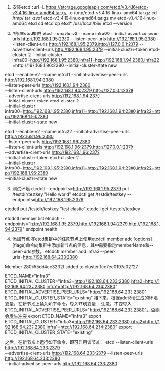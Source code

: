 1. 安装etcd
curl -L https://storage.googleapis.com/etcd/v3.4.16/etcd-v3.4.16-linux-amd64.tar.gz -o /tmp/etcd-v3.4.16-linux-amd64.tar.gz
cd /tmp/
tar -zvxf etcd-v3.4.16-linux-amd64.tar.gz
mv etcd-v3.4.16-linux-amd64 etcd
cd etcd
cp etcd* /usr/local/bin/
etcd --version

2. #部署etcd集群
etcd --enable-v2 --name infra00 --initial-advertise-peer-urls http://192.168.1.95:2380 --listen-peer-urls http://192.168.1.95:2380 --listen-client-urls http://192.168.1.95:2379,http://127.0.0.1:2379 --advertise-client-urls http://192.168.1.95:2379 --initial-cluster-token etcd-cluster-2 --initial-cluster infra00=http://192.168.1.95:2380,infra11=http://192.168.1.94:2380,infra22=http://192.168.1.96:2380 --initial-cluster-state new

etcd --enable-v2 --name infra11 --initial-advertise-peer-urls http://192.168.1.94:2380 \
  --listen-peer-urls http://192.168.1.94:2380 \
  --listen-client-urls http://192.168.1.94:2379,http://127.0.0.1:2379 \
  --advertise-client-urls http://192.168.1.94:2379 \
  --initial-cluster-token etcd-cluster-2 \
  --initial-cluster infra00=http://192.168.1.95:2380,infra11=http://192.168.1.94:2380,infra22=http://192.168.1.96:2380 \
  --initial-cluster-state new


etcd --enable-v2 --name infra22 --initial-advertise-peer-urls http://192.168.1.96:2380 \
  --listen-peer-urls http://192.168.1.96:2380 \
  --listen-client-urls http://192.168.1.96:2379,http://127.0.0.1:2379 \
  --advertise-client-urls http://192.168.1.96:2379 \
  --initial-cluster-token etcd-cluster-2 \
  --initial-cluster infra00=http://192.168.1.95:2380,infra11=http://192.168.1.94:2380,infra22=http://192.168.1.96:2380 \
  --initial-cluster-state new

3. 测试环境
etcdctl --endpoints=http://192.168.1.95:2379 put /testdir/testkey "Hello world"
etcdctl get /testdir/testkey --endpoints=http://192.168.1.95:2379

etcdctl put /testdir/testkey "test elastic"
etcdctl get /testdir/testkey

etcdctl member list
etcdctl --endpoints="http://192.168.1.95:2379,http://192.168.1.94:2379,http://192.168.1.94:2379"  endpoint  health

4. 添加节点
在etcd集群中的任意节点上使用etcdctl member add <memberName> [options] [flags]命令向集群中添加新节点的信息，其中需要指定memberName和--peer-urls参数。
 etcdctl member add infra3 --peer-urls=http://192.168.64.233:2380

Member 280b55dd4cc3232f added to cluster 1ce7ec0197a02727

ETCD_NAME="infra3"
ETCD_INITIAL_CLUSTER="infra3=http://192.168.64.233:2380,infra2=http://192.168.64.237:2380,infra1=http://192.168.64.234:2380"
ETCD_INITIAL_ADVERTISE_PEER_URLS="http://192.168.64.233:2380"
ETCD_INITIAL_CLUSTER_STATE="existing"
接下来，根据add命令生成的环境变量，在新节点上输入如下命令，导入环境变量：
注意，不要导入ETCD_INITIAL_ADVERTISE_PEER_URLS="http://192.168.64.233:2380"，否则会发生冲突
export ETCD_NAME="infra3"
export ETCD_INITIAL_CLUSTER="infra3=http://192.168.64.233:2380,infra2=http://192.168.64.237:2380,infra1=http://192.168.64.234:2380"
export ETCD_INITIAL_CLUSTER_STATE="existing"

之后，在新节点上运行如下命令，即可启用该节点：
etcd --listen-client-urls http://192.168.64.233:2379 \
  --advertise-client-urls http://192.168.64.233:2379 --listen-peer-urls http://192.168.64.233:2380 \
  --initial-advertise-peer-urls http://192.168.64.233:2380 



